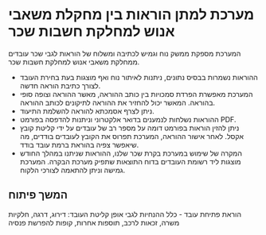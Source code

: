 # מערכת למתן הוראות בין מחקלת משאבי אנוש למחלקת חשבות שכר
המערכת מספקת ממשק נוח וגמיש לכתיבה ומשלוח של הוראות לגבי שכר עובדים ממחלקת משאבי אנוש למחלקת חשבות שכר. 
- ההוראות נשמרות בבסיס נתונים, ניתנות לאיתור נוח ואף מוצגות בעת בחירת העובד לצורך כתיבת הוראה חדשה.
- המערכת מאפשרת הפרדת סמכויות בין כותב ההוראה, מאשר ההוראה וצופה סופי בהוראה. המאשר יכול להחזיר את ההוראה לתיקונים לכותב ההוראה.
- ניתן לצרף אסמכתא להוראה להשלמת התיעוד.
- ההוראות נשלחות לנמענים בדואר אלקטרוני וניתנות להדפסה בפורמט PDF. 
- ניתן להזין הוראות בפורמט דומה על מספר רב של עובדים על ידי קליטת קובץ אקסל. לאחר אישור ההוראה, המערכת תפרוס את הקובץ לעובדים בודדים, מה שיאפשר צפיה בהוראת ברמת עובד בודד.
- המקרה של שימוש במערכת בקרת שכר שלנו, ההוראות שניתנו במהלך החודש מוצגות ליד רשומת העובדים בדוח התוצאות שתפיק מערכת הבקרה.
המערכת גמישה וניתן להתאמה לצורכי הלקוח.

## המשך פיתוח
הוראת פתיחת עובד - כלל ההנחיות לגבי אופן קליטת העובד: דירוג, דרגה, חלקיות משרה, זכאות לרכב, תוספות אחרות, קופות להפרשת פנסיה
